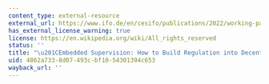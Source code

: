 ```yaml
---
content_type: external-resource
external_url: https://www.ifo.de/en/cesifo/publications/2022/working-paper/embedded-supervision-how-build-regulation-decentralised-finance
has_external_license_warning: true
license: https://en.wikipedia.org/wiki/All_rights_reserved
status: ''
title: "\u201CEmbedded Supervision: How to Build Regulation into Decentralised Finance.\u201D"
uid: 4862a733-8d07-493c-bf10-54301394c653
wayback_url: ''
---
```

